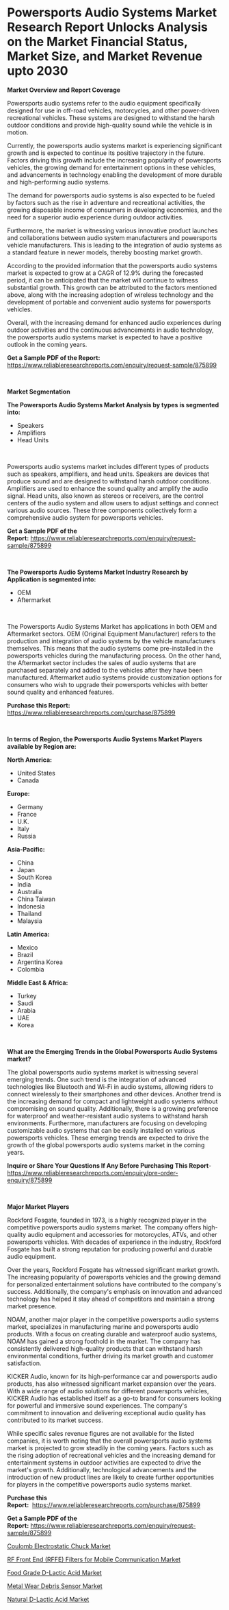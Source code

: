 <p><h1>Powersports Audio Systems Market Research Report Unlocks Analysis on the Market Financial Status, Market Size, and Market Revenue upto 2030</h1></p><p><strong>Market Overview and Report Coverage</strong></p>
<p><p>Powersports audio systems refer to the audio equipment specifically designed for use in off-road vehicles, motorcycles, and other power-driven recreational vehicles. These systems are designed to withstand the harsh outdoor conditions and provide high-quality sound while the vehicle is in motion.</p><p>Currently, the powersports audio systems market is experiencing significant growth and is expected to continue its positive trajectory in the future. Factors driving this growth include the increasing popularity of powersports vehicles, the growing demand for entertainment options in these vehicles, and advancements in technology enabling the development of more durable and high-performing audio systems.</p><p>The demand for powersports audio systems is also expected to be fueled by factors such as the rise in adventure and recreational activities, the growing disposable income of consumers in developing economies, and the need for a superior audio experience during outdoor activities.</p><p>Furthermore, the market is witnessing various innovative product launches and collaborations between audio system manufacturers and powersports vehicle manufacturers. This is leading to the integration of audio systems as a standard feature in newer models, thereby boosting market growth.</p><p>According to the provided information that the powersports audio systems market is expected to grow at a CAGR of 12.9% during the forecasted period, it can be anticipated that the market will continue to witness substantial growth. This growth can be attributed to the factors mentioned above, along with the increasing adoption of wireless technology and the development of portable and convenient audio systems for powersports vehicles.</p><p>Overall, with the increasing demand for enhanced audio experiences during outdoor activities and the continuous advancements in audio technology, the powersports audio systems market is expected to have a positive outlook in the coming years.</p></p>
<p><strong>Get a Sample PDF of the Report:</strong> <a href="https://www.reliableresearchreports.com/enquiry/request-sample/875899">https://www.reliableresearchreports.com/enquiry/request-sample/875899</a></p>
<p>&nbsp;</p>
<p><strong>Market Segmentation</strong></p>
<p><strong>The Powersports Audio Systems Market Analysis by types is segmented into:</strong></p>
<p><ul><li>Speakers</li><li>Amplifiers</li><li>Head Units</li></ul></p>
<p>&nbsp;</p>
<p><p>Powersports audio systems market includes different types of products such as speakers, amplifiers, and head units. Speakers are devices that produce sound and are designed to withstand harsh outdoor conditions. Amplifiers are used to enhance the sound quality and amplify the audio signal. Head units, also known as stereos or receivers, are the control centers of the audio system and allow users to adjust settings and connect various audio sources. These three components collectively form a comprehensive audio system for powersports vehicles.</p></p>
<p><strong>Get a Sample PDF of the Report:</strong>&nbsp;<a href="https://www.reliableresearchreports.com/enquiry/request-sample/875899">https://www.reliableresearchreports.com/enquiry/request-sample/875899</a></p>
<p>&nbsp;</p>
<p><strong>The Powersports Audio Systems Market Industry Research by Application is segmented into:</strong></p>
<p><ul><li>OEM</li><li>Aftermarket</li></ul></p>
<p>&nbsp;</p>
<p><p>The Powersports Audio Systems Market has applications in both OEM and Aftermarket sectors. OEM (Original Equipment Manufacturer) refers to the production and integration of audio systems by the vehicle manufacturers themselves. This means that the audio systems come pre-installed in the powersports vehicles during the manufacturing process. On the other hand, the Aftermarket sector includes the sales of audio systems that are purchased separately and added to the vehicles after they have been manufactured. Aftermarket audio systems provide customization options for consumers who wish to upgrade their powersports vehicles with better sound quality and enhanced features.</p></p>
<p><strong>Purchase this Report:</strong>&nbsp; <a href="https://www.reliableresearchreports.com/purchase/875899">https://www.reliableresearchreports.com/purchase/875899</a></p>
<p>&nbsp;</p>
<p><strong>In terms of Region, the Powersports Audio Systems Market Players available by Region are:</strong></p>
<p>
    <p> <strong> North America: </strong>
        <ul>
            <li>United States</li>
            <li>Canada</li>
        </ul>
        </p> 
    <p> <strong> Europe: </strong>
        <ul>
            <li>Germany</li>
            <li>France</li>
            <li>U.K.</li>
            <li>Italy</li>
            <li>Russia</li>
        </ul>
        </p> 
    <p> <strong> Asia-Pacific: </strong>
        <ul>
            <li>China</li>
            <li>Japan</li>
            <li>South Korea</li>
            <li>India</li>
            <li>Australia</li>
            <li>China Taiwan</li>
            <li>Indonesia</li>
            <li>Thailand</li>
            <li>Malaysia</li>
        </ul>
        </p> 
    <p> <strong> Latin America: </strong>
        <ul>
            <li>Mexico</li>
            <li>Brazil</li>
            <li>Argentina Korea</li>
            <li>Colombia</li>
        </ul>
        </p> 
    <p> <strong> Middle East & Africa: </strong>
        <ul>
            <li>Turkey</li>
            <li>Saudi</li>
            <li>Arabia</li>
            <li>UAE</li>
            <li>Korea</li>
        </ul>
    </p>
    </p>
<p>&nbsp;</p>
<p><strong>What are the Emerging Trends in the Global Powersports Audio Systems market?</strong></p>
<p><p>The global powersports audio systems market is witnessing several emerging trends. One such trend is the integration of advanced technologies like Bluetooth and Wi-Fi in audio systems, allowing riders to connect wirelessly to their smartphones and other devices. Another trend is the increasing demand for compact and lightweight audio systems without compromising on sound quality. Additionally, there is a growing preference for waterproof and weather-resistant audio systems to withstand harsh environments. Furthermore, manufacturers are focusing on developing customizable audio systems that can be easily installed on various powersports vehicles. These emerging trends are expected to drive the growth of the global powersports audio systems market in the coming years.</p></p>
<p><strong>Inquire or Share Your Questions If Any Before Purchasing This Report</strong>- <a href="https://www.reliableresearchreports.com/enquiry/pre-order-enquiry/875899">https://www.reliableresearchreports.com/enquiry/pre-order-enquiry/875899</a></p>
<p>&nbsp;</p>
<p><strong>Major Market Players</strong></p>
<p><p>Rockford Fosgate, founded in 1973, is a highly recognized player in the competitive powersports audio systems market. The company offers high-quality audio equipment and accessories for motorcycles, ATVs, and other powersports vehicles. With decades of experience in the industry, Rockford Fosgate has built a strong reputation for producing powerful and durable audio equipment.</p><p>Over the years, Rockford Fosgate has witnessed significant market growth. The increasing popularity of powersports vehicles and the growing demand for personalized entertainment solutions have contributed to the company's success. Additionally, the company's emphasis on innovation and advanced technology has helped it stay ahead of competitors and maintain a strong market presence.</p><p>NOAM, another major player in the competitive powersports audio systems market, specializes in manufacturing marine and powersports audio products. With a focus on creating durable and waterproof audio systems, NOAM has gained a strong foothold in the market. The company has consistently delivered high-quality products that can withstand harsh environmental conditions, further driving its market growth and customer satisfaction.</p><p>KICKER Audio, known for its high-performance car and powersports audio products, has also witnessed significant market expansion over the years. With a wide range of audio solutions for different powersports vehicles, KICKER Audio has established itself as a go-to brand for consumers looking for powerful and immersive sound experiences. The company's commitment to innovation and delivering exceptional audio quality has contributed to its market success.</p><p>While specific sales revenue figures are not available for the listed companies, it is worth noting that the overall powersports audio systems market is projected to grow steadily in the coming years. Factors such as the rising adoption of recreational vehicles and the increasing demand for entertainment systems in outdoor activities are expected to drive the market's growth. Additionally, technological advancements and the introduction of new product lines are likely to create further opportunities for players in the competitive powersports audio systems market.</p></p>
<p><strong>Purchase this Report:</strong>&nbsp;&nbsp;<a href="https://www.reliableresearchreports.com/purchase/875899">https://www.reliableresearchreports.com/purchase/875899</a></p>
<p></p>
<p><strong>Get a Sample PDF of the Report:</strong>&nbsp;<a href="https://www.reliableresearchreports.com/enquiry/request-sample/875899">https://www.reliableresearchreports.com/enquiry/request-sample/875899</a></p>
<p><p><a href="https://www.linkedin.com/pulse/coulomb-electrostatic-chuck-market-size-share-amp-trends-lrqde/">Coulomb Electrostatic Chuck Market</a></p><p><a href="https://www.linkedin.com/pulse/decoding-rf-front-end-rffe-filters-mobile-communication-rkb7e/">RF Front End (RFFE) Filters for Mobile Communication Market</a></p><p><a href="https://medium.com/@laurenbrown1918/food-grade-d-lactic-acid-market-size-market-outlook-and-market-forecast-2023-to-2030-d9ec0d6e02bf">Food Grade D-Lactic Acid Market</a></p><p><a href="https://www.linkedin.com/pulse/metal-wear-debris-sensor-market-size-share-global-analysis-hhhse/">Metal Wear Debris Sensor Market</a></p><p><a href="https://medium.com/@joycelucas56/decoding-natural-d-lactic-acid-market-metrics-market-share-trends-and-growth-patterns-26dcdd29e7e9">Natural D-Lactic Acid Market</a></p></p>